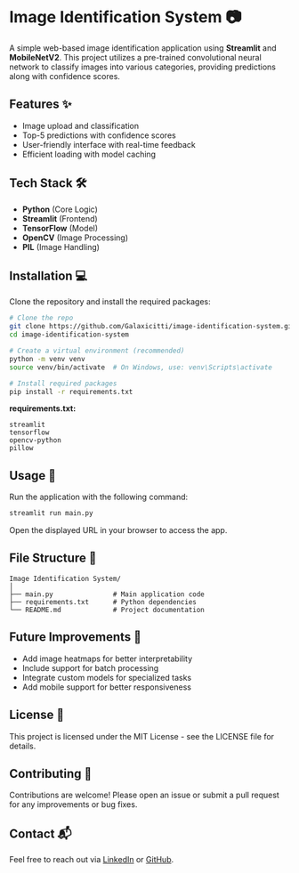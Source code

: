 # Image Identification System 📷

A simple web-based image identification application using **Streamlit** and **MobileNetV2**. This project utilizes a pre-trained convolutional neural network to classify images into various categories, providing predictions along with confidence scores.

## Features ✨

* Image upload and classification
* Top-5 predictions with confidence scores
* User-friendly interface with real-time feedback
* Efficient loading with model caching

## Tech Stack 🛠️

* **Python** (Core Logic)
* **Streamlit** (Frontend)
* **TensorFlow** (Model)
* **OpenCV** (Image Processing)
* **PIL** (Image Handling)

## Installation 💻

Clone the repository and install the required packages:

```bash
# Clone the repo
git clone https://github.com/Galaxicitti/image-identification-system.git
cd image-identification-system

# Create a virtual environment (recommended)
python -m venv venv
source venv/bin/activate  # On Windows, use: venv\Scripts\activate

# Install required packages
pip install -r requirements.txt
```

**requirements.txt:**

```
streamlit
tensorflow
opencv-python
pillow
```

## Usage 🚀

Run the application with the following command:

```bash
streamlit run main.py
```

Open the displayed URL in your browser to access the app.

## File Structure 📂

```
Image Identification System/
│
├── main.py               # Main application code
├── requirements.txt      # Python dependencies
└── README.md             # Project documentation
```

## Future Improvements 🌱

* Add image heatmaps for better interpretability
* Include support for batch processing
* Integrate custom models for specialized tasks
* Add mobile support for better responsiveness

## License 📄

This project is licensed under the MIT License - see the LICENSE file for details.

## Contributing 🤝

Contributions are welcome! Please open an issue or submit a pull request for any improvements or bug fixes.

## Contact 📬

Feel free to reach out via [LinkedIn](linkedin.com/in/galaxy-rawat) or [GitHub](https://github.com/Galaxicitti).

